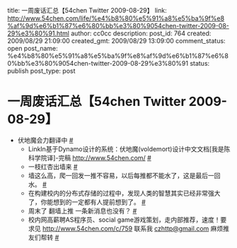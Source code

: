 title: 一周废话汇总【54chen Twitter 2009-08-29】
link: http://www.54chen.com/life/%e4%b8%80%e5%91%a8%e5%ba%9f%e8%af%9d%e6%b1%87%e6%80%bb%e3%80%9054chen-twitter-2009-08-29%e3%80%91.html
author: cc0cc
description: 
post_id: 764
created: 2009/08/29 21:09:00
created_gmt: 2009/08/29 13:09:00
comment_status: open
post_name: %e4%b8%80%e5%91%a8%e5%ba%9f%e8%af%9d%e6%b1%87%e6%80%bb%e3%80%9054chen-twitter-2009-08-29%e3%80%91
status: publish
post_type: post

# 一周废话汇总【54chen Twitter 2009-08-29】

* 伏地魔会力翻译中 [#](http://twitter.com/54chen/statuses/3506047640)
  * LinkIn基于Dynamo设计的系统：伏地魔(voldemort)设计中文文档[我是陈科学院译]-完稿 <http://www.54chen.com/> [#](http://twitter.com/54chen/statuses/3530233046)
  * 一枝红杏出墙来 [#](http://twitter.com/54chen/statuses/3571110540)
  * 墙这么高，爬一回发一推不容易，以后每推都不能水了，这是最后一回水。 [#](http://twitter.com/54chen/statuses/3571493177)
  * 在构建校内的分布式存储的过程中，发现人类的智慧其实已经非常强大了，你能想到的一定都有人提前想到了。 [#](http://twitter.com/54chen/statuses/3574124328)
  * 周末了 翻墙上推 一条新消息也没有？ [#](http://twitter.com/54chen/statuses/3600018744)
  * 校内网高薪聘AS程序员、social game游戏策划，走内部推荐，速度！要求见 <http://www.54chen.com/c/759> 联系我 [czhttp@gmail.com](mailto:czhttp@gmail.com) 麻烦推友们帮转 [#](http://twitter.com/54chen/statuses/3600358798)